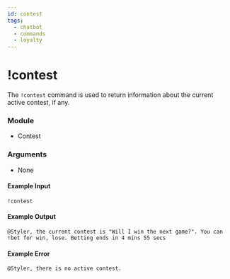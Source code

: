 ```yaml
---
id: contest
tags:
  - chatbot
  - commands
  - loyalty
---
```

# !contest

The `!contest` command is used to return information about the current active contest, if any.

### Module

- Contest

### Arguments

- None

#### Example Input

```
!contest
```

#### Example Output

```
@Styler, the current contest is "Will I win the next game?". You can !bet for win, lose. Betting ends in 4 mins 55 secs 
```

#### Example Error

```
@Styler, there is no active contest. 
```
